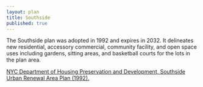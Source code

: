 ```yaml
---
layout: plan
title: Southside
published: true
---
```


The Southside plan was adopted in 1992 and expires in 2032. It delineates new residential, accessory commercial, community facility, and open space uses including gardens, sitting areas, and basketball courts for the lots in the plan area.

[NYC Department of Housing Preservation and Development, Southside Urban Renewal Area Plan (1992).](https://www.nyc.gov/assets/hpd/downloads/pdfs/services/southside-urp.pdf)
